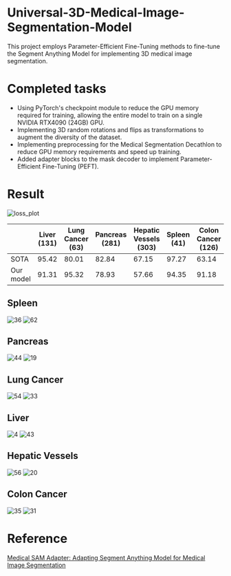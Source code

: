 # Universal-3D-Medical-Image-Segmentation-Model
This project employs Parameter-Efficient Fine-Tuning methods to fine-tune the Segment Anything Model for implementing 3D medical image segmentation.

# Completed tasks
- Using PyTorch's checkpoint module to reduce the GPU memory required for training, allowing the entire model to train on a single NVIDIA RTX4090 (24GB) GPU.
- Implementing 3D random rotations and flips as transformations to augment the diversity of the dataset.
- Implementing preprocessing for the Medical Segmentation Decathlon to reduce GPU memory requirements and speed up training.
- Added adapter blocks to the mask decoder to implement Parameter-Efficient Fine-Tuning (PEFT).

# Result
![loss_plot](https://github.com/SamuelWu2001/Universal-3D-Medical-Image-Segmentation-Model/assets/71746159/52373d6c-d84f-4739-a9e9-6f77c93ad31d)

| | Liver (131) | Lung Cancer (63) | Pancreas (281) | Hepatic Vessels (303) | Spleen (41) | Colon Cancer (126)|
| -------- | -------- | -------- | -------- | -------- | -------- | -------- |
| SOTA |	95.42 | 80.01 | 82.84 | 67.15 | 97.27 | 63.14 |
| Our model | 91.31 | 95.32 | 78.93 |	57.66 | 94.35 | 91.18 |

## Spleen
![36](https://github.com/SamuelWu2001/Universal-3D-Medical-Image-Segmentation-Model/assets/71746159/384e055c-2e4d-412a-814a-23100d0019bc)
![62](https://github.com/SamuelWu2001/Universal-3D-Medical-Image-Segmentation-Model/assets/71746159/393c3285-4670-4f54-bfca-f8f39305ccb8)

## Pancreas
![44](https://github.com/SamuelWu2001/Universal-3D-Medical-Image-Segmentation-Model/assets/71746159/673df7ba-6e33-4282-88ab-1ddce345eb04)
![19](https://github.com/SamuelWu2001/Universal-3D-Medical-Image-Segmentation-Model/assets/71746159/b896dc4a-941e-4c98-80e1-ce86645d60df)

## Lung Cancer
![54](https://github.com/SamuelWu2001/Universal-3D-Medical-Image-Segmentation-Model/assets/71746159/90072738-128d-44fe-85e3-b7cffdb7643d)
![33](https://github.com/SamuelWu2001/Universal-3D-Medical-Image-Segmentation-Model/assets/71746159/a3d3adf9-ac8c-4272-a17b-a357fc236327)

## Liver
![4](https://github.com/SamuelWu2001/Universal-3D-Medical-Image-Segmentation-Model/assets/71746159/56a6ca95-c6d8-4e5f-8e60-978b0978cb24)
![43](https://github.com/SamuelWu2001/Universal-3D-Medical-Image-Segmentation-Model/assets/71746159/7fdc8d5a-d67e-4686-ba32-be439c2fba4d)

## Hepatic Vessels
![56](https://github.com/SamuelWu2001/Universal-3D-Medical-Image-Segmentation-Model/assets/71746159/17dc3fcf-e621-4399-870b-dd95464fdff6)
![20](https://github.com/SamuelWu2001/Universal-3D-Medical-Image-Segmentation-Model/assets/71746159/18e46e74-ce38-45ee-a6bf-da9851f1f070)

## Colon Cancer
![35](https://github.com/SamuelWu2001/Universal-3D-Medical-Image-Segmentation-Model/assets/71746159/e3f016e0-19e2-4561-a991-9c3181f7fdc4)
![31](https://github.com/SamuelWu2001/Universal-3D-Medical-Image-Segmentation-Model/assets/71746159/241385b6-4129-46bb-a364-40c9ec6c30be)

# Reference
[Medical SAM Adapter: Adapting Segment Anything Model for Medical Image Segmentation](https://arxiv.org/abs/2304.12620)
